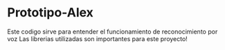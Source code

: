 # Prototipo-Alex
Este codigo sirve para entender el funcionamiento de reconocimiento por voz 
Las librerias utilizadas son importantes para este proyecto!
